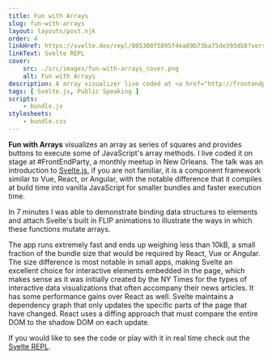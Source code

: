 ```yaml
---
title: Fun with Arrays
slug: fun-with-arrays
layout: layouts/post.njk
order: 4
linkHref: https://svelte.dev/repl/805300f5895f4ea89b73ba75de393db8?version=3.16.0
linkText: Svelte REPL
cover:
    src: ./src/images/fun-with-arrays_cover.png
    alt: Fun with Arrays
description: A array visualizer live coded at <a href="http://frontendparty.com">#FrontEndParty</a>. Written with Svelte.
tags: [ Svelte.js, Public Speaking ]
scripts:
    - bundle.js
stylesheets:
    - bundle.css
---
```

<section id="svelte-app" class="app app-fun-with-arrays"></section>

**Fun with Arrays** visualizes an array as series of squares and provides buttons to execute some of JavaScript's array methods. I live coded it on stage at #FrontEndParty, a monthly meetup in New Orleans. The talk was an introduction to [Svelte.js](https://svelte.dev), if you are not familiar, it is a component framework similar to Vue, React, or Angular, with the notable difference that it compiles at build time into vanilla JavaScript for smaller bundles and faster execution time.

In 7 minutes I was able to demonstrate binding data structures to elements and attach Svelte's built in FLIP animations to illustrate the ways in which these functions mutate arrays.

The app runs extremely fast and ends up weighing less than 10kB, a small fraction of the bundle size that would be required by React, Vue or Angular. The size difference is most notable in small apps, making Svelte an excellent choice for interactive elements embedded in the page, which makes sense as it was initially created by the NY Times for the types of interactive data visualizations that often accompany their news articles. It has some performance gains over React as well. Svelte maintains a dependency graph that only updates the specific parts of the page that have changed. React uses a diffing approach that must compare the entire DOM to the shadow DOM on each update.

If you would like to see the code or play with it in real time check out the [Svelte REPL](https://svelte.dev/repl/805300f5895f4ea89b73ba75de393db8?version=3.16.0).
